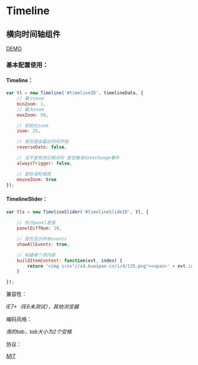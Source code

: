 Timeline
========

## 横向时间轴组件

[DEMO](http://demo.aijc.net/js/Timeline/example/timeline.html)

### 基本配置使用：

#### Timeline：

```js
var tl = new Timeline('#timelineID', timelineData, {
	// 最小zoom
	minZoom: 1,
	// 最大zoom
	maxZoom: 50,

	// 初始化zoom
	zoom: 25,

	// 是否是由最近时间开始
	reverseDate: false,

	// 当不是有效日期点时 是否触发datechange事件
	alwaysTrigger: false,

	// 鼠标滚轮缩放
	mouseZoom: true
});
```

#### TimelineSlider：

```js
var tls = new TimelineSlider('#timelineSlideID', tl, {
	
	// 拆分panel差值
	panelDiffNum: 10,

	// 是否显示所有events
	showAllEvents: true,

	// 构建单个项内容
	buildItemContent: function(evt, index) {
		return '<img src="//s4.kuaipan.cn/i/4/135.png"><span>' + evt.id + '</span>';
	}

});
```

兼容性：

_IE7+（IE6未测试），其他浏览器_

编码风格：

_用的tab，tab大小为2个空格_

协议：

_[MIT](https://github.com/dolymood/Timeline/blob/master/LICENSE)_
